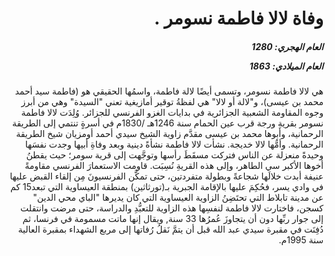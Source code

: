 <h1 dir="rtl">وفاة لالا فاطمة نسومر .</h1>

<h5 dir="rtl">العام الهجري:  1280

العام الميلادي: 1863

</h5>

<p dir="rtl">هي لالا فاطمة نسومر، وتسمى أيضًا لالة فاطمة، واسمُها الحقيقي هو (فاطمة سيد أحمد محمد بن عيسى)، و"لالة أو لالا" هي لفظةُ توقير أمازيغية تعني "السيدة" وهي من أبرز وجوه المقاومة الشعبية الجزائرية في بدايات الغزو الفرنسي للجزائر. وُلِدَت لالا فاطمة نسومر بقريةِ ورجة قرب عين الحمام سنة 1246هـ /1830م في أسرةٍ تنتمي إلى الطريقة الرحمانية، وأبوها محمد بن عيسى مقدَّم زاوية الشيخ سيدي أحمد أومزيان شيخ الطريقة الرحمانية. وأمُّها لالا خديجة. نشأت لالا فاطمة نشأةً دينية وبعد وفاةِ أبيها وجدت نفسَها وحيدةً منعزلة عن الناس فتركت مسقَطَ رأسها وتوجَّهت إلى قرية سومر؛ حيث يقطنُ أخوها الأكبر سي الطاهر، وإلى هذه القريةِ نُسِبَت. قاومت الاستعمارَ الفرنسي مقاومةً عنيفة أبدت خلالَها شجاعةً وبطولة متفردتين، حتى تمكَّن الفرنسيونَ مِن إلقاء القبض عليها في وادي يسر، فحُكِمَ عليها بالإقامة الجبرية بـ(تورثاثين) بمنطقة العيساوية التي تبعد15 كم عن مدينة تابلاط التي تحتَضِنُ الزاوية العيساوية التي كان يديرها "الباي محي الدين" كسجن، فاختارت لالا فاطمة لنفسِها هذه الزاوية للتعبُّدِ والدراسة، حتى مرضت وانتقلت إلى جوار ربِّها دون أن يتجاوزَ عُمرُها 33 سنة, ويقال إنها ماتت مسمومة في فرنسا، ثم دُفِنَت في مقبرة سيدي عبد الله قبل أن يتمَّ نَقلُ رُفاتها إلى مربع الشهداء بمقبرة العالية سنة 1995م.</p></br>
